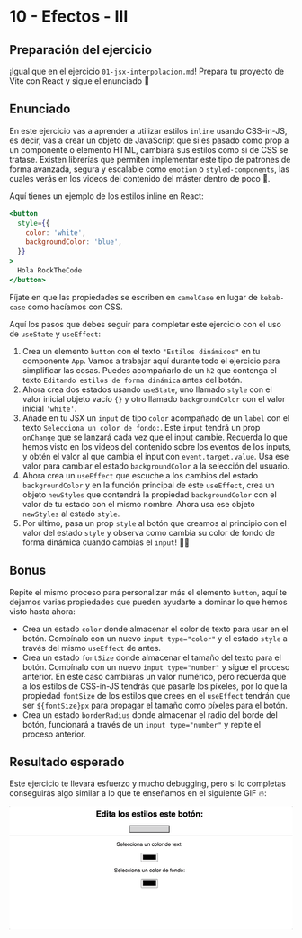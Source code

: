# 10 - Efectos - III

## Preparación del ejercicio

¡Igual que en el ejercicio `01-jsx-interpolacion.md`! Prepara tu proyecto de Vite con React y sigue el enunciado 🦄

## Enunciado

En este ejercicio vas a aprender a utilizar estilos `inline` usando CSS-in-JS, es decir, vas a crear un objeto de JavaScript que si es pasado como prop a un componente o elemento HTML, cambiará sus estilos como si de CSS se tratase. Existen librerías que permiten implementar este tipo de patrones de forma avanzada, segura y escalable como `emotion` o `styled-components`, las cuales verás en los videos del contenido del máster dentro de poco 🎨.

Aquí tienes un ejemplo de los estilos inline en React:

```jsx
<button
  style={{
    color: 'white',
    backgroundColor: 'blue',
  }}
>
  Hola RockTheCode
</button>
```

Fíjate en que las propiedades se escriben en `camelCase` en lugar de `kebab-case` como hacíamos con CSS.

Aquí los pasos que debes seguir para completar este ejercicio con el uso de `useState` y `useEffect`:

1. Crea un elemento `button` con el texto `"Estilos dinámicos"` en tu componente `App`. Vamos a trabajar aquí durante todo el ejercicio para simplificar las cosas. Puedes acompañarlo de un `h2` que contenga el texto `Editando estilos de forma dinámica` antes del botón.
2. Ahora crea dos estados usando `useState`, uno llamado `style` con el valor inicial objeto vacío `{}` y otro llamado `backgroundColor` con el valor inicial `'white'`.
3. Añade en tu JSX un `input` de tipo `color` acompañado de un `label` con el texto `Selecciona un color de fondo:`. Este `input` tendrá un prop `onChange` que se lanzará cada vez que el input cambie. Recuerda lo que hemos visto en los videos del contenido sobre los eventos de los inputs, y obtén el valor al que cambia el input con `event.target.value`. Usa ese valor para cambiar el estado `backgroundColor` a la selección del usuario.
4. Ahora crea un `useEffect` que escuche a los cambios del estado `backgroundColor` y en la función principal de este `useEffect`, crea un objeto `newStyles` que contendrá la propiedad `backgroundColor` con el valor de tu estado con el mismo nombre. Ahora usa ese objeto `newStyles` al estado `style`.
5. Por último, pasa un prop `style` al botón que creamos al principio con el valor del estado `style` y observa como cambia su color de fondo de forma dinámica cuando cambias el `input`! 🧙‍♂️

## Bonus

Repite el mismo proceso para personalizar más el elemento `button`, aquí te dejamos varias propiedades que pueden ayudarte a dominar lo que hemos visto hasta ahora:

- Crea un estado `color` donde almacenar el color de texto para usar en el botón. Combínalo con un nuevo `input type="color"` y el estado `style` a través del mismo `useEffect` de antes.
- Crea un estado `fontSize` donde almacenar el tamaño del texto para el botón. Combínalo con un nuevo `input type="number"` y sigue el proceso anterior. En este caso cambiarás un valor numérico, pero recuerda que a los estilos de CSS-in-JS tendrás que pasarle los píxeles, por lo que la propiedad `fontSize` de los estilos que crees en el `useEffect` tendrán que ser `${fontSize}px` para propagar el tamaño como píxeles para el botón.
- Crea un estado `borderRadius` donde almacenar el radio del borde del botón, funcionará a través de un `input type="number"` y repite el proceso anterior.

## Resultado esperado

Este ejercicio te llevará esfuerzo y mucho debugging, pero si lo completas conseguirás algo similar a lo que te enseñamos en el siguiente GIF 🔥:

<img src="../../../../README/react-colors.gif">
